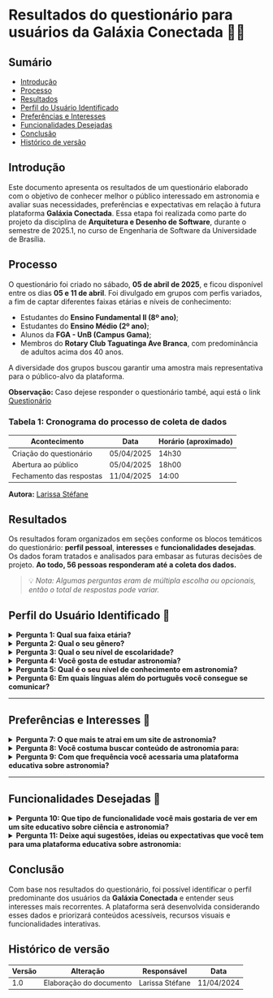 # Resultados do questionário para usuários da Galáxia Conectada 🌌✨

## Sumário
* [Introdução](#introdução)
* [Processo](#processo)
* [Resultados](#resultados)
* [Perfil do Usuário Identificado](#perfil-do-usuário-identificado)
* [Preferências e Interesses](#preferências-e-interesses)
* [Funcionalidades Desejadas](#funcionalidades-desejadas)
* [Conclusão](#conclusão)
* [Histórico de versão](#histórico-de-versão)

## Introdução

Este documento apresenta os resultados de um questionário elaborado com o objetivo de conhecer melhor o público interessado em astronomia e avaliar suas necessidades, preferências e expectativas em relação à futura plataforma **Galáxia Conectada**. Essa etapa foi realizada como parte do projeto da disciplina de **Arquitetura e Desenho de Software**, durante o semestre de 2025.1, no curso de Engenharia de Software da Universidade de Brasília.

## Processo

O questionário foi criado no sábado, **05 de abril de 2025**, e ficou disponível entre os dias **05 e 11 de abril**. Foi divulgado em grupos com perfis variados, a fim de captar diferentes faixas etárias e níveis de conhecimento:

- Estudantes do **Ensino Fundamental II (8º ano)**;
- Estudantes do **Ensino Médio (2º ano)**;
- Alunos da **FGA - UnB (Campus Gama)**;
- Membros do **Rotary Club Taguatinga Ave Branca**, com predominância de adultos acima dos 40 anos.

A diversidade dos grupos buscou garantir uma amostra mais representativa para o público-alvo da plataforma.

**Observação:** Caso dejese responder o questionário també, aqui está o link [Questionário](https://forms.office.com/Pages/ResponsePage.aspx?id=oZs17AtjK024M8jm1I-AWSYvPkA6V8RLrQ-YvB_5fxdUMFFaUDVPRURDMzJBV1A3N1BEQlg0VllGQi4u) 

### Tabela 1: Cronograma do processo de coleta de dados

| Acontecimento             | Data          | Horário (aproximado) |
|--------------------------|---------------|----------------------|
| Criação do questionário  | 05/04/2025     | 14h30                |
| Abertura ao público      | 05/04/2025     | 18h00                |
| Fechamento das respostas | 11/04/2025     | 14:00                |

**Autora:** [Larissa Stéfane](https://github.com/SkywalkerSupreme)



## Resultados

Os resultados foram organizados em seções conforme os blocos temáticos do questionário: **perfil pessoal**, **interesses** e **funcionalidades desejadas**. Os dados foram tratados e analisados para embasar as futuras decisões de projeto. **Ao todo, 56 pessoas responderam até a coleta dos dados.**

> 💡 *Nota: Algumas perguntas eram de múltipla escolha ou opcionais, então o total de respostas pode variar.*



## Perfil do Usuário Identificado 👤

<details>
  <summary><b>Pergunta 1: Qual sua faixa etária?</b></summary>

**Figura 1 - Porcentagem**  
![Faixa etária - porcentagem](https://raw.githubusercontent.com/UnBArqDsw2025-1-Turma02/2025.1-T02-_G9_GalaxiaConectada_Entrega01/e16b4951edd9169def7d1c43199cc8931e66663f/docs/Base/Imagens/Questionario1.png)

</details>

<details>
  <summary><b>Pergunta 2: Qual o seu gênero?</b></summary>

**Figura 2 - Porcentagem**  
![Gênero - porcentagem](https://raw.githubusercontent.com/UnBArqDsw2025-1-Turma02/2025.1-T02-_G9_GalaxiaConectada_Entrega01/e16b4951edd9169def7d1c43199cc8931e66663f/docs/Base/Imagens/Question%C3%A1rio2.png)

</details>

<details>
  <summary><b>Pergunta 3: Qual o seu nível de escolaridade?</b></summary>

**Figura 3 - Porcentagem**  
![Escolaridade - porcentagem](https://raw.githubusercontent.com/UnBArqDsw2025-1-Turma02/2025.1-T02-_G9_GalaxiaConectada_Entrega01/e16b4951edd9169def7d1c43199cc8931e66663f/docs/Base/Imagens/Question%C3%A1rio3.png)

</details>

<details>
  <summary><b>Pergunta 4: Você gosta de estudar astronomia?</b></summary>

**Figura 4 - Porcentagem**  
![Gosta de astronomia - porcentagem](https://raw.githubusercontent.com/UnBArqDsw2025-1-Turma02/2025.1-T02-_G9_GalaxiaConectada_Entrega01/e16b4951edd9169def7d1c43199cc8931e66663f/docs/Base/Imagens/Question%C3%A1rio4.png)


</details>

<details>
  <summary><b>Pergunta 5: Qual é o seu nível de conhecimento em astronomia?</b></summary>

**Figura 5 - Porcentagem**  
![Conhecimento - porcentagem](https://raw.githubusercontent.com/UnBArqDsw2025-1-Turma02/2025.1-T02-_G9_GalaxiaConectada_Entrega01/e16b4951edd9169def7d1c43199cc8931e66663f/docs/Base/Imagens/Question%C3%A1rio5.png)

</details>

<details>
  <summary><b>Pergunta 6: Em quais línguas além do português você consegue se comunicar?</b></summary>

**Figura 6 - Porcentagem**  
![Idiomas - porcentagem](https://raw.githubusercontent.com/UnBArqDsw2025-1-Turma02/2025.1-T02-_G9_GalaxiaConectada_Entrega01/e16b4951edd9169def7d1c43199cc8931e66663f/docs/Base/Imagens/Question%C3%A1rio6.png)

</details>

---

## Preferências e Interesses 🚀

<details>
  <summary><b>Pergunta 7: O que mais te atrai em um site de astronomia?</b></summary>

**Figura 7 - Porcentagem**  
![Atração - porcentagem](https://raw.githubusercontent.com/UnBArqDsw2025-1-Turma02/2025.1-T02-_G9_GalaxiaConectada_Entrega01/e16b4951edd9169def7d1c43199cc8931e66663f/docs/Base/Imagens/Question%C3%A1rio7.png)

</details>

<details>
  <summary><b>Pergunta 8: Você costuma buscar conteúdo de astronomia para:</b></summary>

**Figura 8 - Porcentagem**  
![Objetivo - porcentagem](https://raw.githubusercontent.com/UnBArqDsw2025-1-Turma02/2025.1-T02-_G9_GalaxiaConectada_Entrega01/e16b4951edd9169def7d1c43199cc8931e66663f/docs/Base/Imagens/Question%C3%A1rio8.png)

</details>

<details>
  <summary><b>Pergunta 9: Com que frequência você acessaria uma plataforma educativa sobre astronomia?</b></summary>

**Figura 9 - Porcentagem**  
![Frequência - porcentagem](https://raw.githubusercontent.com/UnBArqDsw2025-1-Turma02/2025.1-T02-_G9_GalaxiaConectada_Entrega01/e16b4951edd9169def7d1c43199cc8931e66663f/docs/Base/Imagens/Question%C3%A1rio9.png)


</details>

---

## Funcionalidades Desejadas 🔧

<details>
  <summary><b>Pergunta 10: Que tipo de funcionalidade você mais gostaria de ver em um site educativo sobre ciência e astronomia?</b></summary>

**Figura 10 - Porcentagem**  
![Funcionalidades - porcentagem](https://raw.githubusercontent.com/UnBArqDsw2025-1-Turma02/2025.1-T02-_G9_GalaxiaConectada_Entrega01/e16b4951edd9169def7d1c43199cc8931e66663f/docs/Base/Imagens/Questionario10.png)

</details>

<details>
  <summary><b>Pergunta 11: Deixe aqui sugestões, ideias ou expectativas que você tem para uma plataforma educativa sobre astronomia:</b></summary>

**Tabela2:** Respostas da questão 11:

| ID | Nome       | Resposta |
|----|------------|----------|
| 1  | anonymous  | Funcionalidade onde cada usuário é um astronauta em uma jornada de exploração pelo universo |
| 2  | anonymous  | Seria legal se tivesse umas competições entre escolas do DF sobre astronomia, tipo uma olimpíada online. E também, poder marcar uns encontros pra galera observar o céu junto, sabe? Tipo um clube virtual com encontros presenciais. |
| 3  | anonymous  | Acho que seria legal ter uma parte com entrevistas com mulheres cientistas brasileiras que trabalham com astronomia. Ia ser inspirador! E também, seria bom se o site fosse bem fácil de usar no celular, porque é onde eu mais acesso as coisas. |
| 4  | anonymous  | Seria muito bom se tivesse um espaço com exercícios e simulados para o vestibular, focados em astronomia. E também, acho que umas lives com astrônomos profissionais, tipo um bate-papo, seria bem interessante pra gente tirar dúvidas e conhecer mais sobre a carreira. |
| 5  | anonymous  | Seria massa se tivesse umas atividades práticas que a gente pudesse fazer em casa ou na escola, tipo construir um relógio de sol ou um modelo do sistema solar. E também, seria legal se desse pra interagir com outros estudantes e trocar ideias sobre astronomia. |
| 6  | anonymous  | Seria interessante se a plataforma oferecesse conteúdo mais aprofundado, talvez até com nível de iniciação científica, para quem quer se preparar para olimpíadas de astronomia ou áreas afins. E também, acho que seria um diferencial se tivesse parcerias com universidades ou instituições de pesquisa. |
| 7  | anonymous  | Eu gostaria que tivesse um conteúdo que me ajudasse a me preparar para olimpíadas científicas, especialmente as de astronomia e astrofísica. Seria ótimo se também tivesse um espaço para conectar estudantes de diferentes escolas para projetos em grupo e discussões mais aprofundadas. |
| 8  | anonymous  | Acho que seria muito legal se a plataforma tivesse um foco em conectar a astronomia com outras áreas do conhecimento, tipo física, matemática e até filosofia. E também, como moro no Plano Piloto, seria ótimo se tivesse informações sobre eventos astronômicos que rolam por aqui. |
| 9  | anonymous  | Seria muito legal se a plataforma tivesse um espaço para a gente compartilhar fotos e vídeos que a gente mesmo faz do céu. E também, seria interessante se tivesse umas dicas de lugares bons pra observar as estrelas aqui perto de Brasília. |
| 10 | anonymous  | Seria legal se tivesse umas atividades que a gente pudesse fazer em grupo, tipo montar um clube de astronomia virtual e depois se encontrar pra observar o céu em algum lugar aqui no Guará. |
| 11 | anonymous  | Seria muito legal se a plataforma tivesse um espaço para a gente marcar encontros pra observar o céu aqui em Águas Claras, e dicas de aplicativos de celular que ajudam a identificar as estrelas e planetas. |
| 12 | anonymous  | Seria legal se tivesse umas atividades práticas em grupo, tipo construir um telescópio caseiro ou participar de observações noturnas aqui em Taguatinga. |
| 13 | anonymous  | Acho que seria muito legal se a plataforma tivesse uma galeria colaborativa e dicas de lugares para observar o céu em Taguatinga. |
| 14 | anonymous  | Um espaço para marcar encontros para observação e atividades práticas como construir um modelo do sistema solar ou aprender a usar app de astronomia. |
| 15 | anonymous  | Atividades em grupo como clubes de astronomia na escola e noites de observação abertas à comunidade. |
| 16 | anonymous  | Atividades práticas em grupo como construir telescópio caseiro ou aprender a identificar constelações. |
| 17 | anonymous  | Aplicações da astronomia na engenharia e discussões sobre os desafios da observação no DF. |
| 18 | anonymous  | Explorar as conexões da astronomia com engenharia, como navegação por satélite e instrumentação. |
| 19 | anonymous  | Um espaço para discutir desafios e oportunidades de observação em áreas com menos poluição luminosa. |
| 20 | anonymous  | Discussão sobre o impacto da urbanização na observação astronômica e soluções para mitigar poluição luminosa. |
| 21 | anonymous  | Informações sobre eventos astronômicos na cidade e oportunidades de voluntariado. |
| 22 | anonymous  | Foco em astrofotografia, com dicas e tutoriais para iniciantes. |
| 23 | anonymous  | Espaço para discutir poluição luminosa e soluções de engenharia para melhorar a observação. |
| 24 | anonymous  | Explorar conexões da astronomia com filosofia, história da ciência e arte. |
| 25 | anonymous  | Aplicação da astronomia em tecnologias urbanas sustentáveis e design de espaços públicos. |
| 26 | anonymous  | Seção sobre a história da astronomia no Brasil. |
| 27 | anonymous  | Seção sobre a história da exploração espacial, dos primeiros satélites às missões atuais. |
| 28 | anonymous  | Discussões sobre a história da ciência e influência da astronomia em outras áreas. |
| 29 | anonymous  | Recursos para educadores e pais ensinarem astronomia a crianças e jovens. |
| 30 | anonymous  | Recursos para projetos educativos comunitários, como oficinas de astronomia. |
| 31 | anonymous  | Plataforma prática e fácil de usar, com informações rápidas e interessantes. |
| 32 | anonymous  | Conteúdo prático com dicas para observar as estrelas. |
| 33 | anonymous  | Informações confiáveis, organizadas, design claro, conteúdo atualizado e com fontes científicas. |
| 34 | anonymous  | Informações sobre eventos astronômicos abertos ao público no DF. |
| 35 | anonymous  | Conteúdos curtos e objetivos, tipo pílulas de conhecimento, para acessar pelo celular. |
| 36 | anonymous  | Conteúdo focado em vestibulares, com exercícios resolvidos e simulados. |
| 37 | anonymous  | Atividades práticas e lúdicas para ensinar astronomia às crianças. |
| 38 | anonymous  | Projetos interdisciplinares, pensamento crítico, e uso da astronomia para discutir temas atuais. |
| 39 | anonymous  | Espaço para troca de experiências entre professores e fórum para dúvidas sobre ensino. |
| 40 | anonymous  | Recursos para ensino superior, como simulações, conjuntos de dados reais e ferramentas de análise. |
| 41 | anonymous  | Colaboração entre pesquisadores e educadores para incorporar avanços ao ensino. |
| 42 | anonymous  | Materiais adaptáveis para diferentes níveis e promoção da divulgação científica à comunidade. |
| 43 | anonymous  | Espaço para divulgação de eventos e atividades astronômicas abertas à comunidade. |

<b> Autora: </b> <a href="https://github.com/SkywalkerSupreme">Larissa Stéfane</a>.


</details>



## Conclusão

Com base nos resultados do questionário, foi possível identificar o perfil predominante dos usuários da **Galáxia Conectada** e entender seus interesses mais recorrentes. A plataforma será desenvolvida considerando esses dados e priorizará conteúdos acessíveis, recursos visuais e funcionalidades interativas. 


## Histórico de versão

| Versão | Alteração | Responsável | Data |
| - | - | - | - |
| 1.0 | Elaboração do documento| Larissa Stéfane | 11/04/2024 |
